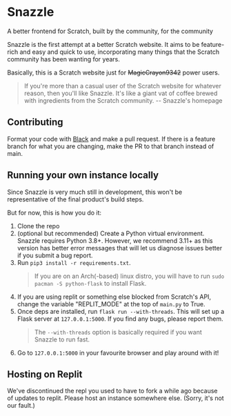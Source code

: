 # Snazzle

A better frontend for Scratch, built by the community, for the community

Snazzle is the first attempt at a better Scratch website. It aims to be feature-rich and easy and quick to use, incorporating many things that the Scratch community has been wanting for years.

Basically, this is a Scratch website just for ~~MagicCrayon9342~~ power users.

> If you're more than a casual user of the Scratch website for whatever reason, then you'll like Snazzle.
> It's like a giant vat of coffee brewed with ingredients from the Scratch community.
-- Snazzle's homepage

## Contributing

Format your code with [Black](https://github.com/psf/black) and make a pull request. If there is a feature branch for what you are changing, make the PR to that branch instead of main.

## Running your own instance locally

Since Snazzle is very much still in development, this won't be representative of the final product's build steps.

But for now, this is how you do it:

1. Clone the repo
2. (optional but recommended) Create a Python virtual environment. Snazzle requires Python 3.8+. However, we recommend 3.11+ as this version has better error messages that will let us diagnose issues better if you submit a bug report.
3. Run `pip3 install -r requirements.txt`.
   > If you are on an Arch(-based) linux distro, you will have to run `sudo pacman -S python-flask` to install Flask.
4. If you are using replit or something else blocked from Scratch's API, change the variable "REPLIT_MODE" at the top of `main.py` to True.
5. Once deps are installed, run `flask run --with-threads`. This will set up a Flask server at `127.0.0.1:5000`. If you find any bugs, please report them.
   > The `--with-threads` option is basically required if you want Snazzle to run fast.
7. Go to `127.0.0.1:5000` in your favourite browser and play around with it!

## Hosting on Replit
We've discontinued the repl you used to have to fork a while ago because of updates to replit. Please host an instance somewhere else. (Sorry, it's not our fault.)
